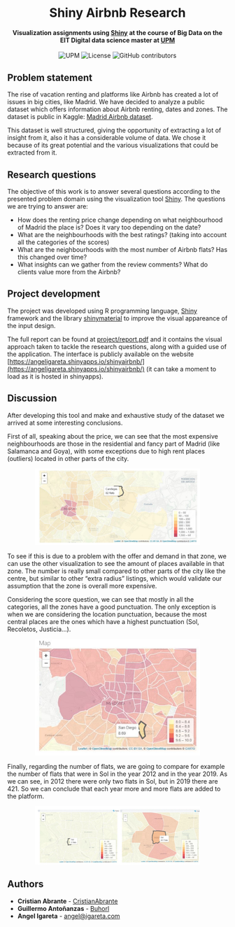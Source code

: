 <h1 align="center">Shiny Airbnb Research</h1>
<h4 align="center">Visualization assignments using <a href="https://shiny.rstudio.com/">Shiny</a> at the course of Big Data on the EIT Digital data science master at <a href="https://www.upm.es/">UPM</a> </h4>

<p align="center">
  <img alt="UPM" src="https://img.shields.io/badge/EIT%20Digital-UPM-blue?style=flat-square">
  <img alt="License" src="https://img.shields.io/github/license/angeligareta/shiny-airbnb-research?style=flat-square" />
  <img alt="GitHub contributors" src="https://img.shields.io/github/contributors/angeligareta/shiny-airbnb-research?style=flat-square">
</p>

## Problem statement

The rise of vacation renting and platforms like Airbnb has created a lot of issues in big
cities, like Madrid. We have decided to analyze a public dataset which offers information
about Airbnb renting, dates and zones. The dataset is public in Kaggle: [Madrid Airbnb dataset](https://www.kaggle.com/rusiano/madrid-airbnb-data).

This dataset is well structured, giving the opportunity of extracting a lot of insight from it,
also it has a considerable volume of data. We chose it because of its great potential and the
various visualizations that could be extracted from it.

## Research questions

The objective of this work is to answer several questions according to the presented
problem domain using the visualization tool [Shiny](https://shiny.rstudio.com/). The questions we are trying to answer are:

- How does the renting price change depending on what neighbourhood of
  Madrid the place is? Does it vary too depending on the date?
- What are the neighbourhoods with the best ratings? (taking into account all
  the categories of the scores)
- What are the neighbourhoods with the most number of Airbnb flats? Has this
  changed over time?
- What insights can we gather from the review comments? What do clients
  value more from the Airbnb?

## Project development

The project was developed using R programming language, [Shiny](https://shiny.rstudio.com/) framework and the library [shinymaterial](https://ericrayanderson.github.io/shinymaterial/) to improve the visual appareance of the input design.

The full report can be found at [project/report.pdf](project/report.pdf) and it contains the visual approach taken to tackle the research questions, along with a guided use of the application. The interface is publicly available on the website [https://angeligareta.shinyapps.io/shinyairbnb/](https://angeligareta.shinyapps.io/shinyairbnb/) (it can take a moment to load as it is hosted in shinyapps).

## Discussion

After developing this tool and make and exhaustive study of the dataset we arrived at some interesting conclusions.

First of all, speaking about the price, we can see that the most expensive neighbourhoods
are those in the residential and fancy part of Madrid (like Salamanca and Goya), with some
exceptions due to high rent places (outliers) located in other parts of the city.

<p align="center">
<img alt="price_question" src="docs/price_question.png" width="75%" />
</p>

To see if this is due to a problem with the offer and demand in that zone, we can use the
other visualization to see the amount of places available in that zone. The number is really
small compared to other parts of the city like the centre, but similar to other “extra radius”
listings, which would validate our assumption that the zone is overall more expensive.

Considering the score question, we can see that mostly in all the categories, all the zones
have a good punctuation. The only exception is when we are considering the location
punctuation, because the most central places are the ones which have a highest
punctuation (Sol, Recoletos, Justicia...).

<p align="center">
<img alt="score_question" src="docs/score_question.png" width="75%" />
</p>

Finally, regarding the number of flats, we are going to compare for example the number of flats
that were in Sol in the year 2012 and in the year 2019. As we can see, in 2012 there were only two flats in Sol, but in 2019 there are 421. So we can conclude that each year more and more flats are added to the platform.

<p align="center">
<img alt="number_of_flats_question" src="docs/number_of_flats_question.png" width="75%" />
</p>

## Authors

- **Cristian Abrante** - [CristianAbrante](https://github.com/CristianAbrante)
- **Guillermo Antoñanzas** - [Buhorl](https://github.com/Buhorl)
- **Angel Igareta** - [angel@igareta.com](mailto:angel@igareta.com)
